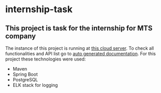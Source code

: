 # internship-task
## This project is task for the internship for MTS company
The instance of this project is running at [this cloud server](http://46.101.206.110:8080).
To check all functionalities and API list go to [auto generated documentation](http://46.101.206.110:8080/swagger-ui.html#/).
For this project these technologies were used:
  * Maven
  * Spring Boot
  * PostgreSQL
  * ELK stack for logging
